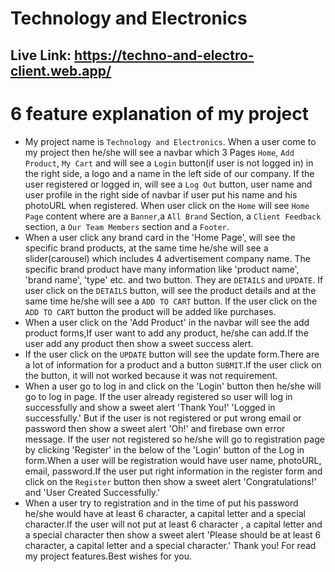 # Technology and Electronics
## Live Link: https://techno-and-electro-client.web.app/


# 6 feature explanation of my project 
* My project name is `Technology and Electronics`. When a user come to my project
 then he/she will see a navbar which 3 Pages `Home`, `Add Product`, `My Cart` and will see a `Login` button(if user is not logged in) in the right side, a logo and a name in the left side of our company. If the user registered or logged in, will see a `Log Out` button, user name and user profile in the right side of navbar if user put his name and his photoURL when registered. When user click on the `Home` will see `Home Page` content where are a `Banner`,a `All Brand` Section, a `Client Feedback` section, a `Our Team Members` section and a `Footer`.
* When a user click any brand card in the 'Home Page', will see the specific brand products, at the same time he/she will see a slider(carousel) which includes 4 advertisement company name. The specific brand product have many information like 'product name', 'brand name', 'type' etc. and two button. They are `DETAILS` and `UPDATE`. If user click on the `DETAILS` button, will see the product details and at the same time he/she will see a `ADD TO CART` button. If the user click on the `ADD TO CART` button the product will be added like purchases.   
* When a user click on the 'Add Product' in the navbar will see the add product forms,If user want to add any product, he/she can add.If the user add any product then show a sweet success alert.
* If the user click on the `UPDATE` button will see the update form.There are a lot of information for a product and a button `SUBMIT`.If the user click on the button, it will not worked because it was not requirement.
* When a user go to log in and click on the 'Login' button then he/she will go to log in page. If the user already registered so user will log in successfully and show a sweet alert 'Thank You!' 'Logged in successfully.' But if the user is not registered or put wrong email or password then show a sweet alert 'Oh!' and firebase own error message. If the user not registered so he/she will go to registration page by clicking 'Register' in the below of the 'Login' button of the Log in form.When a user will be registration would have 
user name, photoURL, email, password.If the user put right information in the register form and click on the `Register` button then show a sweet alert 'Congratulations!' and 'User Created Successfully.'
* When a user try to registration and in the time of put his password he/she would have at least 6 character, a capital letter and a special character.If the user will not put at least 6 character , a capital letter and a special character then show a sweet alert 'Please should be at least 6 character, a capital letter and a special character.'
Thank you! For read my project features.Best wishes for you.
